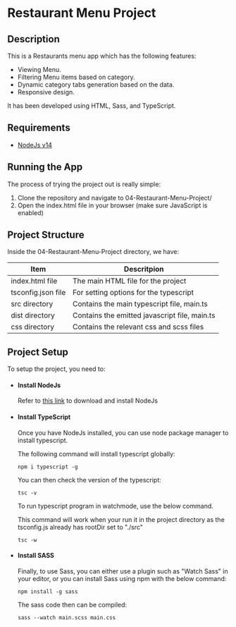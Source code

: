 # Restaurant Menu Project

## Description
This is a Restaurants menu app which has the following features:
- Viewing Menu.
- Filtering Menu items based on category.
- Dynamic category tabs generation based on the data.
- Responsive design.

It has been developed using HTML, Sass, and TypeScript.

## Requirements
- [NodeJs v14](https://nodejs.org/en/download)

## Running the App
The process of trying the project out is really simple:
1. Clone the repository and navigate to 04-Restaurant-Menu-Project/
2. Open the index.html file in your browser (make sure JavaScript is enabled)

## Project Structure
Inside the 04-Restaurant-Menu-Project directory, we have: 

Item | Descritpion |
--- | --- |
index.html file| The main HTML file for the project|
tsconfig.json file| For setting options for the typescript|
src directory| Contains the main typescript file, main.ts|
dist directory| Contains the emitted javascript file, main.ts|
css directory| Contains the relevant css and scss files|

## Project Setup
To setup the project, you need to:

- #### Install NodeJs
  Refer to [this link](https://nodejs.org/en/download) to download and install NodeJs

- #### Install TypeScript
  Once you have NodeJs installed, you can use node package manager to install typescript.

  The following command will install typescript globally:
  ``` 
  npm i typescript -g
  ```

  You can then check the version of the typescript:
  ```
  tsc -v
  ```

  To run typescript program in watchmode, use the below command.

  This command will work when your run it in the project directory as the tsconfig.js already has rootDir set to "./src"
  ```
  tsc -w
  ```

- #### Install SASS
  Finally, to use Sass, you can either use a plugin such as "Watch Sass" in your editor, or you can install Sass using npm with the below command:
  ```
  npm install -g sass
  ```

  The sass code then can be compiled:
  ```
  sass --watch main.scss main.css
  ```
